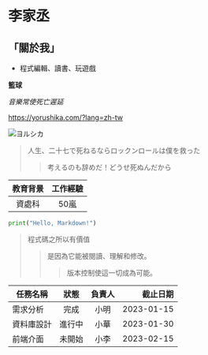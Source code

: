 # 李家丞
## 「關於我」
* 程式編輯、讀書、玩遊戲
  
**籃球**

*音樂常使死亡遲延*

https://yorushika.com/?lang=zh-tw

![ヨルシカ](https://upload.wikimedia.org/wikipedia/commons/2/27/Yorushika_Logo.jpg)

> 人生、二十七で死ねるならロックンロールは僕を救った
>> 考えるのも辞めだ！どうせ死ぬんだから

| 教育背景 | 工作經驗 |
|:---:|:---:|
| 資處科 | 50嵐 |

```Python
print("Hello, Markdown!")
```

> 程式碼之所以有價值
>> 是因為它能被閱讀、理解和修改。
>>> 版本控制使這一切成為可能。

| 任務名稱 | 狀態 | 負責人 | 截止日期 |
|---|:---:|:---:|---:|
| 需求分析 | 完成 | 小明 | 2023-01-15 |
| 資料庫設計 | 進行中 | 小華 | 2023-01-30 |
| 前端介面 | 未開始 | 小李 | 2023-02-15 |
